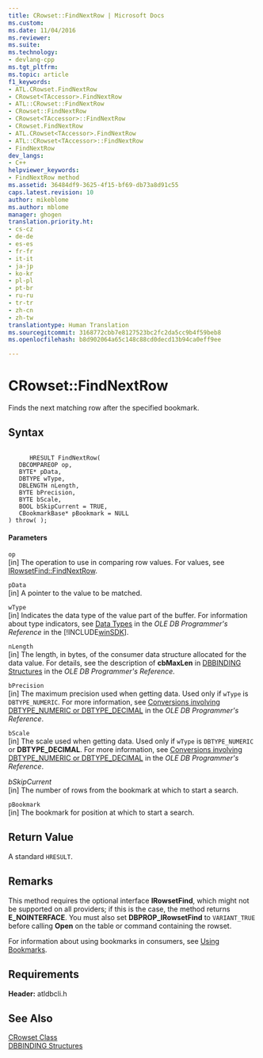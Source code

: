 ```yaml
---
title: CRowset::FindNextRow | Microsoft Docs
ms.custom: 
ms.date: 11/04/2016
ms.reviewer: 
ms.suite: 
ms.technology:
- devlang-cpp
ms.tgt_pltfrm: 
ms.topic: article
f1_keywords:
- ATL.CRowset.FindNextRow
- CRowset<TAccessor>.FindNextRow
- ATL::CRowset::FindNextRow
- CRowset::FindNextRow
- CRowset<TAccessor>::FindNextRow
- CRowset.FindNextRow
- ATL.CRowset<TAccessor>.FindNextRow
- ATL::CRowset<TAccessor>::FindNextRow
- FindNextRow
dev_langs:
- C++
helpviewer_keywords:
- FindNextRow method
ms.assetid: 36484df9-3625-4f15-bf69-db73a8d91c55
caps.latest.revision: 10
author: mikeblome
ms.author: mblome
manager: ghogen
translation.priority.ht:
- cs-cz
- de-de
- es-es
- fr-fr
- it-it
- ja-jp
- ko-kr
- pl-pl
- pt-br
- ru-ru
- tr-tr
- zh-cn
- zh-tw
translationtype: Human Translation
ms.sourcegitcommit: 3168772cbb7e8127523bc2fc2da5cc9b4f59beb8
ms.openlocfilehash: b8d902064a65c148c88cd0decd13b94ca0eff9ee

---
```

# CRowset::FindNextRow
Finds the next matching row after the specified bookmark.  
  
## Syntax  
  
```  
  
      HRESULT FindNextRow(   
   DBCOMPAREOP op,   
   BYTE* pData,   
   DBTYPE wType,   
   DBLENGTH nLength,   
   BYTE bPrecision,   
   BYTE bScale,   
   BOOL bSkipCurrent = TRUE,   
   CBookmarkBase* pBookmark = NULL    
) throw( );  
```  
  
#### Parameters  
 `op`  
 [in] The operation to use in comparing row values. For values, see [IRowsetFind::FindNextRow](https://msdn.microsoft.com/en-us/library/ms723091.aspx).  
  
 `pData`  
 [in] A pointer to the value to be matched.  
  
 `wType`  
 [in] Indicates the data type of the value part of the buffer. For information about type indicators, see [Data Types](https://msdn.microsoft.com/en-us/library/ms723969.aspx) in the *OLE DB Programmer's Reference* in the [!INCLUDE[winSDK](../../atl/includes/winsdk_md.md)].  
  
 `nLength`  
 [in] The length, in bytes, of the consumer data structure allocated for the data value. For details, see the description of **cbMaxLen** in [DBBINDING Structures](https://msdn.microsoft.com/en-us/library/ms716845.aspx) in the *OLE DB Programmer's Reference.*  
  
 `bPrecision`  
 [in] The maximum precision used when getting data. Used only if `wType` is `DBTYPE_NUMERIC`. For more information, see [Conversions involving DBTYPE_NUMERIC or DBTYPE_DECIMAL](https://msdn.microsoft.com/en-us/library/ms719714.aspx) in the *OLE DB Programmer's Reference*.  
  
 `bScale`  
 [in] The scale used when getting data. Used only if `wType` is `DBTYPE_NUMERIC` or **DBTYPE_DECIMAL**. For more information, see [Conversions involving DBTYPE_NUMERIC or DBTYPE_DECIMAL](https://msdn.microsoft.com/en-us/library/ms719714.aspx) in the *OLE DB Programmer's Reference*.  
  
 *bSkipCurrent*  
 [in] The number of rows from the bookmark at which to start a search.  
  
 `pBookmark`  
 [in] The bookmark for position at which to start a search.  
  
## Return Value  
 A standard `HRESULT`.  
  
## Remarks  
 This method requires the optional interface **IRowsetFind**, which might not be supported on all providers; if this is the case, the method returns **E_NOINTERFACE**. You must also set **DBPROP_IRowsetFind** to `VARIANT_TRUE` before calling **Open** on the table or command containing the rowset.  
  
 For information about using bookmarks in consumers, see [Using Bookmarks](../../data/oledb/using-bookmarks.md).  
  
## Requirements  
 **Header:** atldbcli.h  
  
## See Also  
 [CRowset Class](../../data/oledb/crowset-class.md)   
 [DBBINDING Structures](https://msdn.microsoft.com/en-us/library/ms716845.aspx)


<!--HONumber=Jan17_HO2-->



